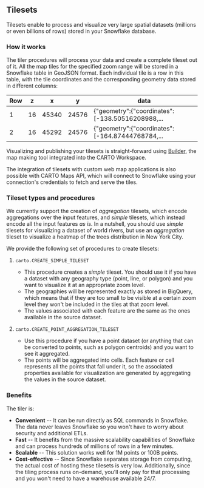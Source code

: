 ## Tilesets

Tilesets enable to process and visualize very large spatial datasets (millions or even billions of rows) stored in your Snowflake database.

### How it works

The tiler procedures will process your data and create a complete tileset out of it. All the map tiles for the specified zoom range will be stored in a Snowflake table in GeoJSON format. Each individual tile is a row in this table, with the tile coordinates and the corresponding geometry data stored in different columns:

| Row | z | x | y | data |
|-----|---|---|---|-----------------|
| 1   | 16 | 45340 | 24576 | {"geometry":{"coordinates":[-138.50516208988,... |
| 2   | 16 | 45292 | 24576 | {"geometry":{"coordinates":[-164.87444768784,... |

Visualizing and publishing your tilesets is straight-forward using [Builder](/carto-user-manual/maps/add-source/#add-source-from-a-connection), the map making tool integrated into the CARTO Workspace.

The integration of tilesets with custom web map applications is also possible with CARTO Maps API, which will connect to Snowflake using your connection's credentials to fetch and serve the tiles.


### Tileset types and procedures

We currently support the creation of *aggregation* tilesets, which encode aggregations over the input features, and *simple* tilesets, which instead encode all the input features _as is_. In a nutshell, you should use _simple_ tilesets for visualizing a dataset of world rivers, but use an _aggregation_ tileset to visualize a heatmap of the trees distribution in New York City. 

We provide the following set of procedures to create tilesets:

1. `carto.CREATE_SIMPLE_TILESET`
    * This procedure creates a _simple_ tileset. You should use it if you have a dataset with any geography type (point, line, or polygon) and you want to visualize it at an appropriate zoom level.
    * The geographies will be represented exactly as stored in BigQuery, which means that if they are too small to be visible at a certain zoom level they won't be included in the tiles at that zoom level.
    * The values associated with each feature are the same as the ones available in the source dataset.

3. `carto.CREATE_POINT_AGGREGATION_TILESET`
    * Use this procedure if you have a point dataset (or anything that can be converted to points, such as polygon centroids) and you want to see it aggregated.
    * The points will be aggregated into cells. Each feature or cell represents all the points that fall under it, so the associated properties available for visualization are generated by aggregating the values in the source dataset.
    

### Benefits

The tiler is:

* **Convenient** -- It can be run directly as SQL commands in Snowflake. The data never leaves Snowflake so you won't have to worry about security and additional ETLs.
* **Fast** -- It benefits from the massive scalability capabilities of Snowflake and can process hundreds of millions of rows in a few minutes.
* **Scalable** -- This solution works well for 1M points or 100B points.
* **Cost-effective** -- Since Snowflake separates storage from computing, the actual cost of hosting these tilesets is very low. Additionally, since the tiling process runs on-demand, you'll only pay for that processing and you won't need to have a warehouse available 24/7.
